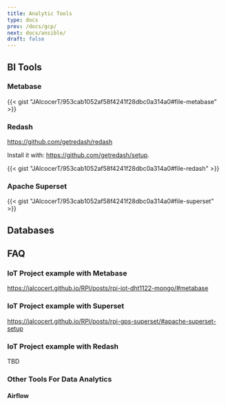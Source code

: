 ```yaml
---
title: Analytic Tools
type: docs
prev: /docs/gcp/
next: docs/ansible/
draft: false
---
```


## BI Tools

### Metabase


{{< gist "JAlcocerT/953cab1052af58f4241f28dbc0a314a0#file-metabase" >}}


### Redash

<https://github.com/getredash/redash>

Install it with: https://github.com/getredash/setup.

{{< gist "JAlcocerT/953cab1052af58f4241f28dbc0a314a0#file-redash" >}}

<!-- ```sh
git clone https://github.com/getredash/setup
cd setup
rm -rf .git


chmod +x ./setup.sh
./setup.sh
``` -->

### Apache Superset

<script src="https://gist.github.com/JAlcocerT/953cab1052af58f4241f28dbc0a314a0#file-superset"></script>

{{< gist "JAlcocerT/953cab1052af58f4241f28dbc0a314a0#file-superset" >}}

<!-- ```sh
git clone https://github.com/apache/superset.git
cd Superset
rm -rf .git


docker compose up -d

git checkout 3.0.0
TAG=3.0.0 docker compose -f docker-compose-non-dev.yml pull
TAG=3.0.0 docker compose -f docker-compose-non-dev.yml up
``` -->

## Databases

<!-- ### MariaDB

### MongoDB

### InfluxDB
 -->

## FAQ

### IoT Project example with Metabase

<https://jalcocert.github.io/RPi/posts/rpi-iot-dht1122-mongo/#metabase>

### IoT Project example with Superset

<https://jalcocert.github.io/RPi/posts/rpi-gps-superset/#apache-superset-setup>

### IoT Project example with Redash

TBD

### Other Tools For Data Analytics

#### Airflow

